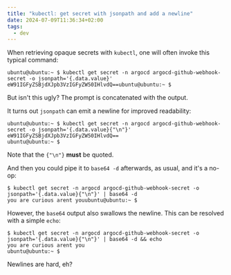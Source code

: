 ```yaml
---
title: "kubectl: get secret with jsonpath and add a newline"
date: 2024-07-09T11:36:34+02:00
tags:
  - dev
---
```


When retrieving opaque secrets with `kubectl`, one will often invoke this
typical command:

```shell
ubuntu@ubuntu:~ $ kubectl get secret -n argocd argocd-github-webhook-secret -o jsonpath='{.data.value}'
eW91IGFyZSBjdXJpb3VzIGFyZW50IHlvdQ==ubuntu@ubuntu:~ $
```

But isn't this ugly? The prompt is concatenated with the output.

<!--more-->

It turns out `jsonpath` can emit a newline for improved readability:

```shell
ubuntu@ubuntu:~ $ kubectl get secret -n argocd argocd-github-webhook-secret -o jsonpath='{.data.value}{"\n"}'
eW91IGFyZSBjdXJpb3VzIGFyZW50IHlvdQ==
ubuntu@ubuntu:~ $
```

Note that the `{"\n"}` **must** be quoted.

And then you could pipe it to `base64 -d` afterwards, as usual, and it's a no-op:

```shell
$ kubectl get secret -n argocd argocd-github-webhook-secret -o jsonpath='{.data.value}{"\n"}' | base64 -d
you are curious arent youubuntu@ubuntu:~ $
```

However, the `base64` output also swallows the newline. This can be resolved
with a simple `echo`:

```shell
$ kubectl get secret -n argocd argocd-github-webhook-secret -o jsonpath='{.data.value}{"\n"}' | base64 -d && echo
you are curious arent you
ubuntu@ubuntu:~ $
```

Newlines are hard, eh?
